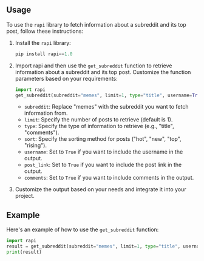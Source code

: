 
## Usage

To use the `rapi` library to fetch information about a subreddit and its top post, follow these instructions:

1. Install the `rapi` library:

    ```python
    pip install rapi==1.0
    ```

2. Import rapi and then use the `get_subreddit` function to retrieve information about a subreddit and its top post. Customize the function parameters based on your requirements:

    ```python
    import rapi
    get_subreddit(subreddit="memes", limit=1, type="title", username=True, post_link=True, comments=False)
    ```

    - `subreddit`: Replace "memes" with the subreddit you want to fetch information from.
    - `limit`: Specify the number of posts to retrieve (default is 1).
    - `type`: Specify the type of information to retrieve (e.g., "title", "comments").
    - `sort`: Specify the sorting method for posts ("hot", "new", "top", "rising").
    - `username`: Set to `True` if you want to include the username in the output.
    - `post_link`: Set to `True` if you want to include the post link in the output.
    - `comments`: Set to `True` if you want to include comments in the output.

3. Customize the output based on your needs and integrate it into your project.

## Example

Here's an example of how to use the `get_subreddit` function:

```python
import rapi
result = get_subreddit(subreddit="memes", limit=1, type="title", username=True, post_link=True, comments=False)
print(result)
```